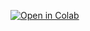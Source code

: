[![Open in Colab](https://colab.research.google.com/assets/colab-badge.svg)](https://colab.research.google.com/github/LukaMelinc/LLM_finetuning/main/run.ipynb)

